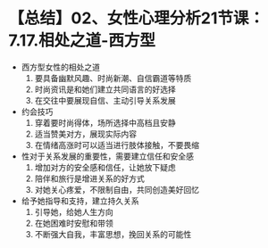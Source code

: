 # 【总结】02、女性心理分析21节课：7.17.相处之道-西方型

-   西方型女性的相处之道
    1.  要具备幽默风趣、时尚新潮、自信霸道等特质
    2.  时尚资讯是和她们建立共同语言的好选择
    3.  在交往中要展现自信、主动引导关系发展
-   约会技巧
    1.  穿着要时尚得体，场所选择中高档且安静
    2.  适当赞美对方，展现实际内容
    3.  在情绪高涨时可以适当进行肢体接触，不要畏缩
-   性对于关系发展的重要性，需要建立信任和安全感
    1.  增加对方的安全感和信任，让她放下疑虑
    2.  陪伴和旅行是增进关系的好方式
    3.  对她关心疼爱，不限制自由，共同创造美好回忆
-   给予她指导和支持，建立持久关系
    1.  引导她，给她人生方向
    2.  在她困难时安慰和带领
    3.  不断强大自我，丰富思想，挽回关系的可能性